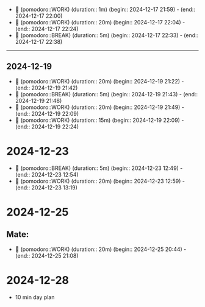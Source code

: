 
- 🍅 (pomodoro::WORK) (duration:: 1m) (begin:: 2024-12-17 21:59) - (end:: 2024-12-17 22:00)
- 🍅 (pomodoro::WORK) (duration:: 20m) (begin:: 2024-12-17 22:04) - (end:: 2024-12-17 22:24)
- 🥤 (pomodoro::BREAK) (duration:: 5m) (begin:: 2024-12-17 22:33) - (end:: 2024-12-17 22:38)
--- 
## 2024-12-19

- 🍅 (pomodoro::WORK) (duration:: 20m) (begin:: 2024-12-19 21:22) - (end:: 2024-12-19 21:42)
- 🥤 (pomodoro::BREAK) (duration:: 5m) (begin:: 2024-12-19 21:43) - (end:: 2024-12-19 21:48)
- 🍅 (pomodoro::WORK) (duration:: 20m) (begin:: 2024-12-19 21:49) - (end:: 2024-12-19 22:09)
- 🍅 (pomodoro::WORK) (duration:: 15m) (begin:: 2024-12-19 22:09) - (end:: 2024-12-19 22:24)
# 2024-12-23

- 🥤 (pomodoro::BREAK) (duration:: 5m) (begin:: 2024-12-23 12:49) - (end:: 2024-12-23 12:54)
- 🍅 (pomodoro::WORK) (duration:: 20m) (begin:: 2024-12-23 12:59) - (end:: 2024-12-23 13:19)

# 2024-12-25
## Mate:
 - 🍅 (pomodoro::WORK) (duration:: 20m) (begin:: 2024-12-25 20:44) - (end:: 2024-12-25 21:08)
# 2024-12-28

-  10 min day plan